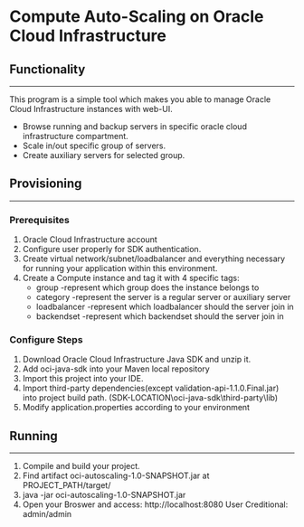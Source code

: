 # Compute Auto-Scaling on Oracle Cloud Infrastructure 

## Functionality
---
This program is a simple tool which makes you able to manage Oracle Cloud Infrastructure instances with web-UI.
- Browse running and backup servers in specific oracle cloud infrastructure compartment.
- Scale in/out specific group of servers.
- Create auxiliary servers for selected group.

## Provisioning
---
### Prerequisites
1. Oracle Cloud Infrastructure account
1. Configure user properly for SDK authentication. 
1. Create virtual network/subnet/loadbalancer and everything necessary for running your application within this environment.
1. Create a Compute instance and tag it with 4 specific tags:
    - group -represent which group does the instance belongs to
    - category -represent the server is a regular server or auxiliary server
    - loadbalancer -represent which loadbalancer should the server join in
    - backendset -represent which backendset should the server join in
### Configure Steps
1. Download Oracle Cloud Infrastructure Java SDK and unzip it.
1. Add oci-java-sdk into your Maven local repository
1. Import this project into your IDE.
1. Import third-party dependencies(except validation-api-1.1.0.Final.jar) into project build path. (SDK-LOCATION\oci-java-sdk\third-party\lib)
1. Modify application.properties according to your environment

## Running
---
1. Compile and build your project.
1. Find artifact oci-autoscaling-1.0-SNAPSHOT.jar at PROJECT_PATH/target/ 
1. java -jar oci-autoscaling-1.0-SNAPSHOT.jar
1. Open your Broswer and access: http://localhost:8080     User Creditional: admin/admin